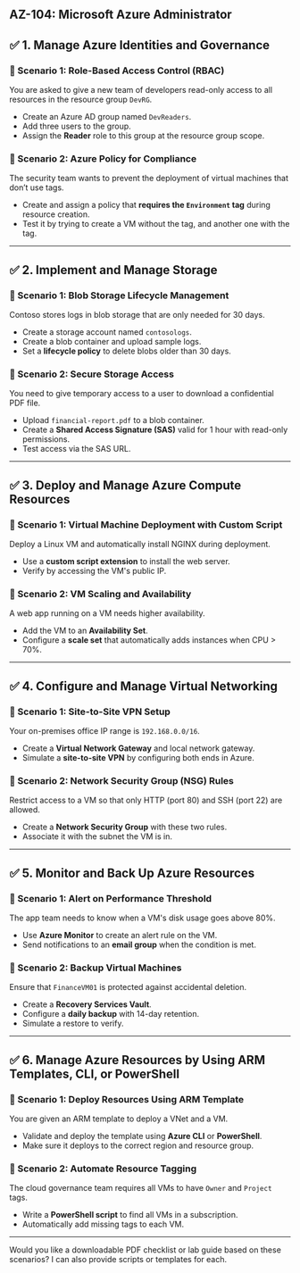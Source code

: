**AZ-104: Microsoft Azure Administrator** 
---

## ✅ **1. Manage Azure Identities and Governance**

### 🧪 Scenario 1: Role-Based Access Control (RBAC)

You are asked to give a new team of developers read-only access to all resources in the resource group `DevRG`.

* Create an Azure AD group named `DevReaders`.
* Add three users to the group.
* Assign the **Reader** role to this group at the resource group scope.

### 🧪 Scenario 2: Azure Policy for Compliance

The security team wants to prevent the deployment of virtual machines that don’t use tags.

* Create and assign a policy that **requires the `Environment` tag** during resource creation.
* Test it by trying to create a VM without the tag, and another one with the tag.

---

## ✅ **2. Implement and Manage Storage**

### 🧪 Scenario 1: Blob Storage Lifecycle Management

Contoso stores logs in blob storage that are only needed for 30 days.

* Create a storage account named `contosologs`.
* Create a blob container and upload sample logs.
* Set a **lifecycle policy** to delete blobs older than 30 days.

### 🧪 Scenario 2: Secure Storage Access

You need to give temporary access to a user to download a confidential PDF file.

* Upload `financial-report.pdf` to a blob container.
* Create a **Shared Access Signature (SAS)** valid for 1 hour with read-only permissions.
* Test access via the SAS URL.

---

## ✅ **3. Deploy and Manage Azure Compute Resources**

### 🧪 Scenario 1: Virtual Machine Deployment with Custom Script

Deploy a Linux VM and automatically install NGINX during deployment.

* Use a **custom script extension** to install the web server.
* Verify by accessing the VM's public IP.

### 🧪 Scenario 2: VM Scaling and Availability

A web app running on a VM needs higher availability.

* Add the VM to an **Availability Set**.
* Configure a **scale set** that automatically adds instances when CPU > 70%.

---

## ✅ **4. Configure and Manage Virtual Networking**

### 🧪 Scenario 1: Site-to-Site VPN Setup

Your on-premises office IP range is `192.168.0.0/16`.

* Create a **Virtual Network Gateway** and local network gateway.
* Simulate a **site-to-site VPN** by configuring both ends in Azure.

### 🧪 Scenario 2: Network Security Group (NSG) Rules

Restrict access to a VM so that only HTTP (port 80) and SSH (port 22) are allowed.

* Create a **Network Security Group** with these two rules.
* Associate it with the subnet the VM is in.

---

## ✅ **5. Monitor and Back Up Azure Resources**

### 🧪 Scenario 1: Alert on Performance Threshold

The app team needs to know when a VM's disk usage goes above 80%.

* Use **Azure Monitor** to create an alert rule on the VM.
* Send notifications to an **email group** when the condition is met.

### 🧪 Scenario 2: Backup Virtual Machines

Ensure that `FinanceVM01` is protected against accidental deletion.

* Create a **Recovery Services Vault**.
* Configure a **daily backup** with 14-day retention.
* Simulate a restore to verify.

---

## ✅ **6. Manage Azure Resources by Using ARM Templates, CLI, or PowerShell**

### 🧪 Scenario 1: Deploy Resources Using ARM Template

You are given an ARM template to deploy a VNet and a VM.

* Validate and deploy the template using **Azure CLI** or **PowerShell**.
* Make sure it deploys to the correct region and resource group.

### 🧪 Scenario 2: Automate Resource Tagging

The cloud governance team requires all VMs to have `Owner` and `Project` tags.

* Write a **PowerShell script** to find all VMs in a subscription.
* Automatically add missing tags to each VM.

---

Would you like a downloadable PDF checklist or lab guide based on these scenarios? I can also provide scripts or templates for each.
